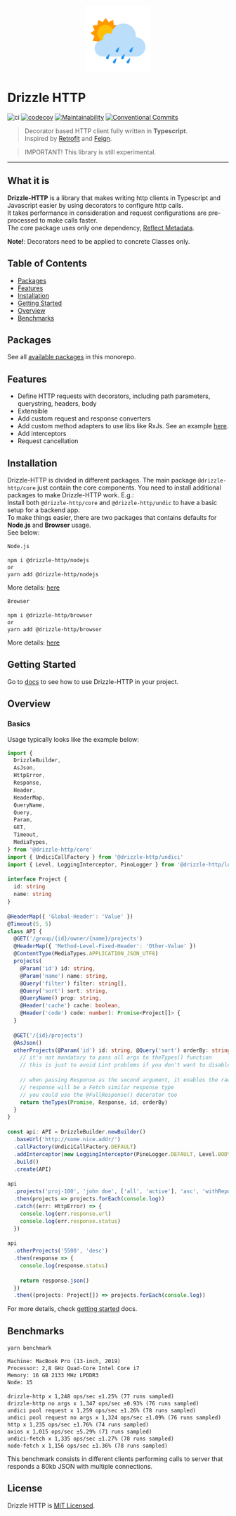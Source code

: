 <p style="text-align: center" align="center">
  <a href="https://github.com/vitorsalgado/drizzle-http" target="_blank"><img src="docs/assets/drizzle.png" width="150px" alt="Drizzle HTTP Logo" /></a>
</p>

# Drizzle HTTP

![ci](https://github.com/vitorsalgado/drizzle-http/workflows/ci/badge.svg)
[![codecov](https://codecov.io/gh/vitorsalgado/drizzle-http/branch/main/graph/badge.svg?token=XU2YHXHAEH)](https://codecov.io/gh/vitorsalgado/drizzle-http)
[![Maintainability](https://api.codeclimate.com/v1/badges/b8af30859a8e2c939517/maintainability)](https://codeclimate.com/github/vitorsalgado/drizzle-http/maintainability) 
[![Conventional Commits](https://img.shields.io/badge/Conventional%20Commits-1.0.0-blue.svg)](https://conventionalcommits.org)

> Decorator based HTTP client fully written in **Typescript**.  
> Inspired by [Retrofit](https://github.com/square/retrofit) and [Feign](https://github.com/OpenFeign/feign).

> IMPORTANT! This library is still experimental.
---

## What it is

**Drizzle-HTTP** is a library that makes writing http clients in Typescript and Javascript easier by using decorators to
configure http calls.  
It takes performance in consideration and request configurations are pre-processed to make calls faster.  
The core package uses only one dependency, [Reflect Metadata](https://www.npmjs.com/package/reflect-metadata).

**Note!**: Decorators need to be applied to concrete Classes only.

## Table of Contents

- [Packages](#packages)
- [Features](#features)
- [Installation](#installation)
- [Getting Started](#getting-started)
- [Overview](#overview)
- [Benchmarks](#benchmarks)

## Packages

See all [available packages](pkgs/README.md) in this monorepo.

## Features

- Define HTTP requests with decorators, including path parameters, querystring, headers, body
- Extensible
- Add custom request and response converters
- Add custom method adapters to use libs like RxJs. See an example [here](pkgs/drizzle-http-rxjs-adapter).
- Add interceptors
- Request cancellation

## Installation

Drizzle-HTTP is divided in different packages. The main package `@drizzle-http/core` just contain the core components.
You need to install additional packages to make Drizzle-HTTP work. E.g.:  
Install both `@drizzle-http/core` and `@drizzle-http/undic` to have a basic setup for a backend app.  
To make things easier, there are two packages that contains defaults for **Node.js** and **Browser** usage.  
See below:

```
Node.js

npm i @drizzle-http/nodejs
or
yarn add @drizzle-http/nodejs
```

More details: [here](pkgs/drizzle-http-nodejs)

```
Browser

npm i @drizzle-http/browser
or
yarn add @drizzle-http/browser
```

More details: [here](pkgs/drizzle-http-browser)

## Getting Started

Go to [docs](docs/README.md) to see how to use Drizzle-HTTP in your project.

## Overview

### Basics

Usage typically looks like the example below:

```typescript
import {
  DrizzleBuilder,
  AsJson,
  HttpError,
  Response,
  Header,
  HeaderMap,
  QueryName,
  Query,
  Param,
  GET,
  Timeout,
  MediaTypes,
} from '@drizzle-http/core'
import { UndiciCallFactory } from '@drizzle-http/undici'
import { Level, LoggingInterceptor, PinoLogger } from '@drizzle-http/logging-interceptor'

interface Project {
  id: string
  name: string
}

@HeaderMap({ 'Global-Header': 'Value' })
@Timeout(5, 5)
class API {
  @GET('/group/{id}/owner/{name}/projects')
  @HeaderMap({ 'Method-Level-Fixed-Header': 'Other-Value' })
  @ContentType(MediaTypes.APPLICATION_JSON_UTF8)
  projects(
    @Param('id') id: string,
    @Param('name') name: string,
    @Query('filter') filter: string[],
    @Query('sort') sort: string,
    @QueryName() prop: string,
    @Header('cache') cache: boolean,
    @Header('code') code: number): Promise<Project[]> {
  }

  @GET('/{id}/projects')
  @AsJson()
  otherProjects(@Param('id') id: string, @Query('sort') orderBy: string): Promise<Response> {
    // it's not mandatory to pass all args to theTypes() function
    // this is just to avoid Lint problems if you don't want to disable analyzes all the time.

    // when passing Response as the second argument, it enables the raw converter and the 
    // response will be a Fetch similar response type
    // you could use the @FullResponse() decorator too
    return theTypes(Promise, Response, id, orderBy)
  }
}

const api: API = DrizzleBuilder.newBuilder()
  .baseUrl('http://some.nice.addr/')
  .callFactory(UndiciCallFactory.DEFAULT)
  .addInterceptor(new LoggingInterceptor(PinoLogger.DEFAULT, Level.BODY))
  .build()
  .create(API)

api
  .projects('proj-100', 'john doe', ['all', 'active'], 'asc', 'withReports()', false, 100)
  .then(projects => projects.forEach(console.log))
  .catch((err: HttpError) => {
    console.log(err.response.url)
    console.log(err.response.status)
  })

api
  .otherProjects('5500', 'desc')
  .then(response => {
    console.log(response.status)

    return response.json()
  })
  .then((projects: Project[]) => projects.forEach(console.log))
```

For more details, check [getting started](docs/README.md) docs.

## Benchmarks

```
yarn benchmark
```

```
Machine: MacBook Pro (13-inch, 2019)
Processor: 2,8 GHz Quad-Core Intel Core i7
Memory: 16 GB 2133 MHz LPDDR3
Node: 15

drizzle-http x 1,248 ops/sec ±1.25% (77 runs sampled)
drizzle-http no args x 1,347 ops/sec ±0.93% (76 runs sampled)
undici pool request x 1,259 ops/sec ±1.26% (78 runs sampled)
undici pool request no args x 1,324 ops/sec ±1.09% (76 runs sampled)
http x 1,235 ops/sec ±1.76% (74 runs sampled)
axios x 1,015 ops/sec ±5.29% (71 runs sampled)
undici-fetch x 1,335 ops/sec ±1.27% (78 runs sampled)
node-fetch x 1,156 ops/sec ±1.36% (78 runs sampled)
```

This benchmark consists in different clients performing calls to server that responds a 80kb JSON with multiple
connections.

## License

Drizzle HTTP is [MIT Licensed](LICENSE).
